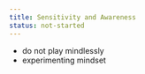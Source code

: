 ```yaml
---
title: Sensitivity and Awareness
status: not-started
---
```


- do not play mindlessly
- experimenting mindset
